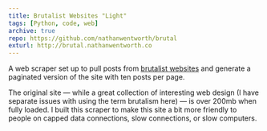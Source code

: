 ```yaml
---
title: Brutalist Websites "Light"
tags: [Python, code, web]
archive: true
repo: https://github.com/nathanwentworth/brutal
exturl: http://brutal.nathanwentworth.co
---
```


A web scraper set up to pull posts from [brutalist websites](http://brutalistwebsites.com) and generate a paginated version of the site with ten posts per page.

The original site — while a great collection of interesting web design (I have separate issues with using the term brutalism here) — is over 200mb when fully loaded. I built this scraper to make this site a bit more friendly to people on capped data connections, slow connections, or slow computers.
